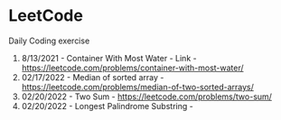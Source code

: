 # LeetCode
Daily Coding exercise

1.  8/13/2021 - Container With Most Water - Link - https://leetcode.com/problems/container-with-most-water/
2.  02/17/2022 - Median of sorted array - https://leetcode.com/problems/median-of-two-sorted-arrays/
3.  02/20/2022 - Two Sum - https://leetcode.com/problems/two-sum/
4.  02/20/2022 - Longest Palindrome Substring - 

